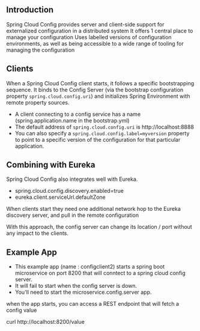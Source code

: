 ## Introduction

Spring Cloud Config provides server and client-side support for externalized configuration in a distributed system
It offers 1 central place to manage your configuration
Uses labelled versions of configuration environments, as well as being accessible to a wide range of tooling for managing the configuration

## Clients

When a Spring Cloud Config client starts, it follows a specific bootstrapping sequence.
It binds to the Config Server (via the bootstrap configuration property `spring.cloud.config.uri`) and initializes Spring Environment with remote property sources.

- A client connecting to a config service has a name (spring.application.name in the bootstrap.yml)
- The default address of `spring.cloud.config.uri` is http://localhost:8888
- You can also specify a `spring.cloud.config.label=myversion` property to point to a specific version of the configuration for that particular application.

## Combining with Eureka

Spring Cloud Config also integrates well with Eureka.

- spring.cloud.config.discovery.enabled=true
- eureka.client.serviceUrl.defaultZone

When clients start they need one additional network hop to the Eureka discovery server, and pull in the remote configuration

With this approach, the config server can change its location / port without any impact to the clients.

## Example App

- This example app (name : configclient2) starts a spring boot microservice on port 8200 that will conntect to a spring cloud config server.
- It will fail to start when the config server is down.
- You'll need to start the microservice.config.server app.

when the app starts, you can access a REST endpoint that will fetch a config value

curl http://localhost:8200/value

